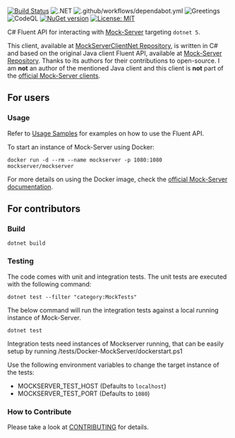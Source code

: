[![Build Status](https://api.travis-ci.org/calrom-jtejero/dotnet-mockserver-client.svg?branch=master)](https://api.travis-ci.org/calrom-jtejero/dotnet-mockserver-client.svg?branch=master) ![.NET](https://github.com/calrom-jtejero/dotnet-mockserver-client/workflows/.NET/badge.svg) ![.github/workflows/dependabot.yml](https://github.com/calrom-jtejero/dotnet-mockserver-client/workflows/.github/workflows/dependabot.yml/badge.svg) ![Greetings](https://github.com/calrom-jtejero/dotnet-mockserver-client/workflows/Greetings/badge.svg) ![CodeQL](https://github.com/calrom-jtejero/dotnet-mockserver-client/workflows/CodeQL/badge.svg) [![NuGet version](https://img.shields.io/nuget/v/DotNetMockServerClient.svg)](https://www.nuget.org/packages/DotNetMockServerClient/) [![License: MIT](https://img.shields.io/badge/License-MIT-blue.svg)](https://github.com/calrom-jtejero/dotnet-mockserver-client/blob/master/LICENSE.md)

C# Fluent API for interacting with [Mock-Server](http://www.mock-server.com/) targeting `dotnet 5`.

This client, available at [MockServerClientNet Repository](https://github.com/calrom-jtejero/dotnet-mockserver-client), is written in C# and based on the original Java client Fluent API, available at [Mock-Server Repository](https://github.com/mock-server/mockserver). Thanks to its authors for their contributions to open-source. I am **not** an author of the mentioned Java client and this client is **not** part of the [official Mock-Server clients](https://www.mock-server.com/mock_server/mockserver_clients.html).

## For users

### Usage

Refer to [Usage Samples](docs/Samples.md) for examples on how to use the Fluent API.

To start an instance of Mock-Server using Docker:

    docker run -d --rm --name mockserver -p 1080:1080 mockserver/mockserver

For more details on using the Docker image, check the [official Mock-Server documentation](https://www.mock-server.com/where/docker.html).

## For contributors

### Build

    dotnet build

### Testing

The code comes with unit and integration tests. The unit tests are executed with the following command:

    dotnet test --filter "category:MockTests"

The below command will run the integration tests against a local running instance of Mock-Server.

    dotnet test
    
Integration tests need instances of Mockserver running, that can be easily setup by running /tests/Docker-MockServer/dockerstart.ps1

Use the following environment variables to change the target instance of the tests:

- MOCKSERVER\_TEST\_HOST (Defaults to `localhost`)
- MOCKSERVER\_TEST\_PORT (Defaults to `1080`)

### How to Contribute

Please take a look at [CONTRIBUTING](CONTRIBUTING.md) for details.
